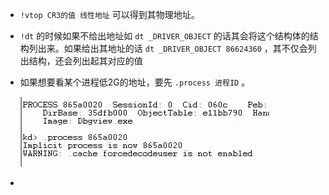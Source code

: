 + `!vtop CR3的值 线性地址` 可以得到其物理地址。

+ `!dt` 的时候如果不给出地址如 `dt _DRIVER_OBJECT` 的话其会将这个结构体的结构列出来。如果给出其地址的话 `dt _DRIVER_OBJECT 86624360` ，其不仅会列出结构，还会列出起其对应的值

+ 如果想要看某个进程低2G的地址，要先 `.process 进程ID` 。

  ![image-20210128173531521](https://raw.githubusercontent.com/smallzhong/picgo-pic-bed/master/image-20210128173531521.png)

+ 